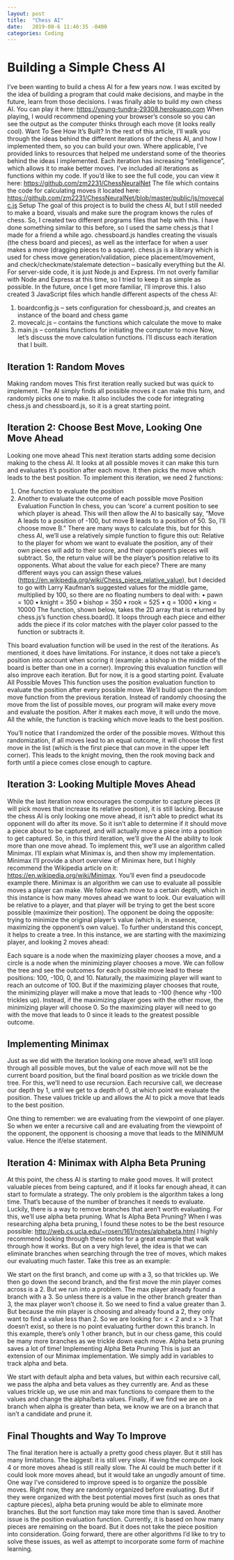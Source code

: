 ```yaml
---
layout: post
title:  "Chess AI"
date:   2019-08-6 11:46:35 -0400
categories: Coding
---
```

<h1>Building a Simple Chess AI</h2>

I’ve been wanting to build a chess AI for a few years now. I was excited by the idea of building a program that could make decisions, and maybe in the future, learn from those decisions. I was finally able to build my own chess AI.
You can play it here: https://young-tundra-29308.herokuapp.com
When playing, I would recommend opening your browser’s console so you can see the output as the computer thinks through each move (it looks really cool).
Want To See How It’s Built?
In the rest of this article, I’ll walk you through the ideas behind the different iterations of the chess AI, and how I implemented them, so you can build your own. Where applicable, I’ve provided links to resources that helped me understand some of the theories behind the ideas I implemented.
Each iteration has increasing “intelligence”, which allows it to make better moves. I’ve included all iterations as functions within my code.
If you’d like to see the full code, you can view it here: https://github.com/zm2231/ChessNeuralNet
The file which contains the code for calculating moves it located here: https://github.com/zm2231/ChessNeuralNet/blob/master/public/js/movecalc.js
Setup
The goal of this project is to build the chess AI, but I still needed to make a board, visuals and make sure the program knows the rules of chess. So, I created two different programs files that help with this. I have done something similar to this before, so I used the same chess.js that I made for a friend a while ago.
chessboard.js handles creating the visuals (the chess board and pieces), as well as the interface for when a user makes a move (dragging pieces to a square).
chess.js is a library which is used for chess move generation/validation, piece placement/movement, and check/checkmate/stalemate detection – basically everything but the AI.
For server-side code, it is just Node.js and Express. I’m not overly familiar with Node and Express at this time, so I tried to keep it as simple as possible. In the future, once I get more familiar, I’ll improve this.
I also created 3 JavaScript files which handle different aspects of the chess AI:
1.	boardconfig.js – sets configuration for chessboard.js, and creates an instance of the board and chess game
2.	movecalc.js – contains the functions which calculate the move to make
3.	main.js – contains functions for initiating the computer to move
Now, let’s discuss the move calculation functions. I’ll discuss each iteration that I built.

<h2>Iteration 1: Random Moves </h2>

Making random moves
This first iteration really sucked but was quick to implement.
The AI simply finds all possible moves it can make this turn, and randomly picks one to make.
It also includes the code for integrating chess.js and chessboard.js, so it is a great starting point.

<h2> Iteration 2: Choose Best Move, Looking One Move Ahead </h2>

Looking one move ahead
This next iteration starts adding some decision making to the chess AI.
It looks at all possible moves it can make this turn and evaluates it’s position after each move. It then picks the move which leads to the best position.
To implement this iteration, we need 2 functions:
1.	One function to evaluate the position
2.	Another to evaluate the outcome of each possible move
Position Evaluation Function
In chess, you can ‘score’ a current position to see which player is ahead. This will then allow the AI to basically say, “Move A leads to a position of -100, but move B leads to a position of 50. So, I’ll choose move B.”
There are many ways to calculate this, but for this chess AI, we’ll use a relatively simple function to figure this out:
Relative to the player for whom we want to evaluate the position, any of their own pieces will add to their score, and their opponent’s pieces will subtract.
So, the return value will be the player’s position relative to its opponents.
What about the value for each piece? There are many different ways you can assign these values (https://en.wikipedia.org/wiki/Chess_piece_relative_value), but I decided to go with Larry Kaufman’s suggested values for the middle game, multiplied by 100, so there are no floating numbers to deal with:
•	pawn = 100
•	knight = 350
•	bishop = 350
•	rook = 525
•	q = 1000
•	king = 10000
The function, shown below, takes the 2D array that is returned by chess.js’s function chess.board(). It loops through each piece and either adds the piece if its color matches with the player color passed to the function or subtracts it.
<script src="https://gist.github.com/zm2231/ad8fa565752aa6157ac44456dfba9eee.js"></script>
This board evaluation function will be used in the rest of the iterations. As mentioned, it does have limitations. For instance, it does not take a piece’s position into account when scoring it (example: a bishop in the middle of the board is better than one in a corner).
Improving this evaluation function will also improve each iteration.
But for now, it is a good starting point.
Evaluate All Possible Moves
This function uses the position evaluation function to evaluate the position after every possible move.
We’ll build upon the random move function from the previous iteration.
Instead of randomly choosing the move from the list of possible moves, our program will make every move and evaluate the position. After it makes each move, it will undo the move. All the while, the function is tracking which move leads to the best position.
<script src="https://gist.github.com/zm2231/cf437d0dad0ec2c493985212bd789c98.js"></script>
You’ll notice that I randomized the order of the possible moves. Without this randomization, if all moves lead to an equal outcome, it will choose the first move in the list (which is the first piece that can move in the upper left corner). This leads to the knight moving, then the rook moving back and forth until a piece comes close enough to capture.

<h2>Iteration 3: Looking Multiple Moves Ahead</h2>

While the last iteration now encourages the computer to capture pieces (it will pick moves that increase its relative position), it is still lacking. Because the chess AI is only looking one move ahead, it isn’t able to predict what its opponent will do after its move. So it isn’t able to determine if it should move a piece about to be captured, and will actually move a piece into a position to get captured.
So, in this third iteration, we’ll give the AI the ability to look more than one move ahead.
To implement this, we’ll use an algorithm called Minimax.
I’ll explain what Minimax is, and then show my implementation.
Minimax
I’ll provide a short overview of Minimax here, but I highly recommend the Wikipedia article on it: https://en.wikipedia.org/wiki/Minimax. You’ll even find a pseudocode example there.
Minimax is an algorithm we can use to evaluate all possible moves a player can make. We follow each move to a certain depth, which in this instance is how many moves ahead we want to look. Our evaluation will be relative to a player, and that player will be trying to get the best score possible (maximize their position). The opponent be doing the opposite: trying to minimize the original player’s value (which is, in essence, maximizing the opponent’s own value).
To further understand this concept, it helps to create a tree. In this instance, we are starting with the maximizing player, and looking 2 moves ahead:
 
Each square is a node when the maximizing player chooses a move, and a circle is a node when the minimizing player chooses a move.
We can follow the tree and see the outcomes for each possible move lead to these positions: 100, -100, 0, and 10.
Naturally, the maximizing player will want to reach an outcome of 100. But if the maximizing player chooses that route, the minimizing player will make a move that leads to -100 (hence why -100 trickles up).
Instead, if the maximizing player goes with the other move, the minimizing player will choose 0.
So the maximizing player will need to go with the move that leads to 0 since it leads to the greatest possible outcome.

<h2>Implementing Minimax</h2>

Just as we did with the iteration looking one move ahead, we’ll still loop through all possible moves, but the value of each move will not be the current board position, but the final board position as we trickle down the tree.
For this, we’ll need to use recursion.
Each recursive call, we decrease our depth by 1, until we get to a depth of 0, at which point we evaluate the position.
These values trickle up and allows the AI to pick a move that leads to the best position.
<script src="https://gist.github.com/zm2231/8c8565b05f26fe6b4e972c125ff1b7db.js"></script>
One thing to remember: we are evaluating from the viewpoint of one player. So when we enter a recursive call and are evaluating from the viewpoint of the opponent, the opponent is choosing a move that leads to the MINIMUM value.
Hence the if/else statement.

<h2>Iteration 4: Minimax with Alpha Beta Pruning</h2>

At this point, the chess AI is starting to make good moves. It will protect valuable pieces from being captured, and if it looks far enough ahead, it can start to formulate a strategy.
The only problem is the algorithm takes a long time.
That’s because of the number of branches it needs to evaluate.
Luckily, there is a way to remove branches that aren’t worth evaluating.
For this, we’ll use alpha beta pruning.
What Is Alpha Beta Pruning?
When I was researching alpha beta pruning, I found these notes to be the best resource possible: http://web.cs.ucla.edu/~rosen/161/notes/alphabeta.html
I highly recommend looking through these notes for a great example that walk through how it works.
But on a very high level, the idea is that we can eliminate branches when searching through the tree of moves, which makes our evaluating much faster. Take this tree as an example:
 
We start on the first branch, and come up with a 3, so that trickles up.
We then go down the second branch, and the first move the min player comes across is a 2.
But we run into a problem.
The max player already found a branch with a 3. So unless there is a value in the other branch greater than 3, the max player won’t choose it. So we need to find a value greater than 3. But because the min player is choosing and already found a 2, they only want to find a value less than 2.
So we are looking for:
x < 2 and x > 3
That doesn’t exist, so there is no point evaluating further down this branch.
In this example, there’s only 1 other branch, but in our chess game, this could be many more branches as we trickle down each move. Alpha beta pruning saves a lot of time!
Implementing Alpha Beta Pruning
This is just an extension of our Minimax implementation.
We simply add in variables to track alpha and beta.
<script src="https://gist.github.com/zm2231/27ba9da133ca1a1c2bcba5edea9f320d.js"></script>
We start with default alpha and beta values, but within each recursive call, we pass the alpha and beta values as they currently are.
And as these values trickle up, we use min and max functions to compare them to the values and change the alpha/beta values.
Finally, if we find we are on a branch when alpha is greater than beta, we know we are on a branch that isn’t a candidate and prune it.

<h2>Final Thoughts and Way To Improve</h2>

The final iteration here is actually a pretty good chess player. But it still has many limitations.
The biggest: it is still very slow. Having the computer look 4 or more moves ahead is still really slow. The AI could be much better if it could look more moves ahead, but it would take an ungodly amount of time.
One way I’ve considered to improve speed is to organize the possible moves. Right now, they are randomly organized before evaluating. But if they were organized with the best potential moves first (such as ones that capture pieces), alpha beta pruning would be able to eliminate more branches. But the sort function may take more time than is saved.
Another issue is the position evaluation function. Currently, it is based on how many pieces are remaining on the board. But it does not take the piece position into consideration. 
Going forward, there are other algorithms I’d like to try to solve these issues, as well as attempt to incorporate some form of machine learning.

